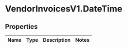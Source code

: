 # VendorInvoicesV1.DateTime

## Properties
Name | Type | Description | Notes
------------ | ------------- | ------------- | -------------



